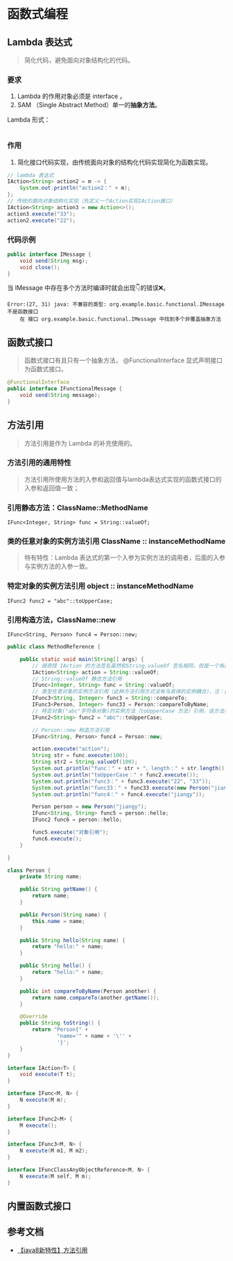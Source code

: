# 函数式编程

## Lambda 表达式

> 简化代码，避免面向对象结构化的代码。

### 要求

1. Lambda 的作用对象必须是 interface 。
2. SAM （Single Abstract Method）单一的**抽象方法**。

Lambda 形式：

```java

```

### 作用

1. 简化接口代码实现，由传统面向对象的结构化代码实现简化为函数实现。

```java
// lambda 表达式
IAction<String> action2 = m -> {
    System.out.println("action2：" + m);
};
// 传统的面向对象结构化实现（先定义一个Action实现IAction接口）
IAction<String> action3 = new Action<>();
action3.execute("33");
action2.execute("22");
```

### 代码示例

```java
public interface IMessage {
    void send(String msg);
    void close();
}
```

当 IMessage 中存在多个方法时编译时就会出现👇的错误❌。

```text
Error:(27, 31) java: 不兼容的类型: org.example.basic.functional.IMessage 不是函数接口
    在 接口 org.example.basic.functional.IMessage 中找到多个非覆盖抽象方法
```

## 函数式接口

> 函数式接口有且只有一个抽象方法，
@FunctionalInterface 显式声明接口为函数式接口。

```java
@FunctionalInterface
public interface IFunctionalMessage {
    void send(String message);
}
```

## 方法引用

> 方法引用是作为 Lambda 的补充使用的。

### 方法引用的通用特性

> 方法引用所使用方法的入参和返回值与lambda表达式实现的函数式接口的入参和返回值一致；

### 引用静态方法：ClassName::MethodName

`IFunc<Integer, String> func = String::valueOf;`

### 类的任意对象的实例方法引用 ClassName :: instanceMethodName

> 特有特性：Lambda 表达式的第一个入参为实例方法的调用者，后面的入参与实例方法的入参一致。

### 特定对象的实例方法引用 object :: instanceMethodName

`IFunc2 func2 = "abc"::toUpperCase;`

### 引用构造方法，ClassName::new

`IFunc<String, Person> func4 = Person::new;`

```java
public class MethodReference {

    public static void main(String[] args) {
        // 很奇怪 IAction 的方法签名虽然和String.valueOf 签名相同，但是一个有返回值一个没有返回值为什么表达式也能成立。
        IAction<String> action = String::valueOf;
        // String::valueOf 静态方法引用
        IFunc<Integer, String> func = String::valueOf;
        // 类型任意对象的实例方法引用（此种方法引用方式没有与具体的实例耦合），注：函数式接口的第一个参数必须是该类型对象，才能完成引用。
        IFunc3<String, Integer> func3 = String::compareTo;
        IFunc3<Person, Integer> func33 = Person::compareToByName;
        // 特定对象("abc"字符串对象)的实例方法（toUpperCase 方法）引用，该方法引用与 “abc” 字符串对象严重耦合。
        IFunc2<String> func2 = "abc"::toUpperCase;

        // Person::new 构造方法引用
        IFunc<String, Person> func4 = Person::new;

        action.execute("action");
        String str = func.execute(100);
        String str2 = String.valueOf(100);
        System.out.println("func：" + str + "、length：" + str.length());
        System.out.println("toUpperCase：" + func2.execute());
        System.out.println("func3：" + func3.execute("22", "33"));
        System.out.println("func33：" + func33.execute(new Person("jiangy"), new Person("jiangy")));
        System.out.println("func4：" + func4.execute("jiangy"));

        Person person = new Person("jiangy");
        IFunc<String, String> func5 = person::hello;
        IFunc2 func6 = person::hello;

        func5.execute("对象引用");
        func6.execute();
    }

}

class Person {
    private String name;

    public String getName() {
        return name;
    }

    public Person(String name) {
        this.name = name;
    }

    public String hello(String name) {
        return "hello:" + name;
    }

    public String hello() {
        return "hello:" + name;
    }

    public int compareToByName(Person another) {
        return name.compareTo(another.getName());
    }

    @Override
    public String toString() {
        return "Person{" +
                "name='" + name + '\'' +
                '}';
    }
}

interface IAction<T> {
    void execute(T t);
}

interface IFunc<M, N> {
    N execute(M m);
}

interface IFunc2<M> {
    M execute();
}

interface IFunc3<M, N> {
    N execute(M m1, M m2);
}

interface IFuncClassAnyObjectReference<M, N> {
    N execute(M self, M m);
}
```

## 内置函数式接口

## 参考文档

- [【java8新特性】方法引用](https://www.jianshu.com/p/62465b26818f)
